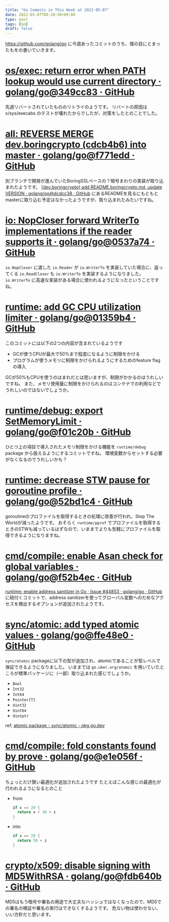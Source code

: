 ```yaml
---
title: "Go Commits in This Week at 2022-05-07"
date: 2022-05-07T08:10:50+09:00
type: post
tags: [Go]
draft: false
---
```

<https://github.com/golang/go> に今週あったコミットのうち、僕の目にとまったもをの書いていきます。

# [os/exec: return error when PATH lookup would use current directory · golang/go@349cc83 · GitHub](https://github.com/golang/go/commit/349cc83389f71c459b7820b0deecdf81221ba46c)
先週リバートされていたもののリトライのようです。
リバートの原因は x/sys/execabs のテストが壊れたからでしたが、対策をしたとのことでした。

# [all: REVERSE MERGE dev.boringcrypto (cdcb4b6) into master · golang/go@f771edd · GitHub](https://github.com/golang/go/commit/f771edd7f92a47c276d65fbd9619e16a786c6746)
別ブランチで開発が進んでいたBoringSSLベースの？暗号まわりの実装が取り込まれたようです。
[\[dev.boringcrypto\] add README.boringcrypto.md, update VERSION · golang/go@dcdcc38 · GitHub](https://github.com/golang/go/commit/dcdcc3844046af0182cd3a94c7bb78c99908020e) にあるREADMEを見るにもともとmasterに取り込む予定はなかったようですが、取り込まれたみたいですね。

# [io: NopCloser forward WriterTo implementations if the reader supports it · golang/go@0537a74 · GitHub](https://github.com/golang/go/commit/0537a74b76fcab1398da6699c3ff7411fef8fbe7)
`io.NopCloser` に渡した `io.Reader` が `io.WriterTo` を実装していた場合に、返ってくる `io.ReadCloser` も `io.WriterTo` を実装するようになりました。
`io.WriterTo` に高速な実装がある場合に使われるようになったということですね。

# [runtime: add GC CPU utilization limiter · golang/go@01359b4 · GitHub](https://github.com/golang/go/commit/01359b46815e63307077dfa03972f40d2e0d94fe)
このコミットには以下の2つの内容が含まれているようです

* GCが使うCPUが最大で50%まで程度になるように制限をかける
* プログラムが使うメモリに制限をかけられるようにするためのfeature flagの導入

GCが50%もCPUを使うのはまれだとは思いますが、制限がかかるのはうれしいですね。
また、メモリ使用量に制限をかけられるのはコンテナでの利用などでうれしいのではないでしょうか。

# [runtime/debug: export SetMemoryLimit · golang/go@f01c20b · GitHub](https://github.com/golang/go/commit/f01c20bf2ba889e5c9e3565175cc4276f9c11516)
ひとつ上の項目で導入されたメモリ制限をかける機能を `runtime/debug` package から扱えるようにするコミットですね。
環境変数からセットする必要がなくなるのでうれしいかも？

# [runtime: decrease STW pause for goroutine profile · golang/go@52bd1c4 · GitHub](https://github.com/golang/go/commit/52bd1c4d6cc691aa60c71513695dba03062deb59)
goroutineのプロファイルを取得するときの処理に改善が行われ、Stop The Worldが減ったようです。
おそらく `runtime/pprof` でプロファイルを取得するときのSTWも減っているはずなので、いままでよりも気軽にプロファイルを取得できるようになりますね。

# [cmd/compile: enable Asan check for global variables · golang/go@f52b4ec · GitHub](https://github.com/golang/go/commit/f52b4ec63d6ce5c4eb9edcb81c3a0661e6f53da0)
[runtime: enable address sanitizer in Go · Issue #44853 · golang/go · GitHub](https://github.com/golang/go/issues/44853) に紐付くコミットで、address sanitizerを使ってグローバル変数へのだめなアクセスを検出するオプションが追加されたようです。

# [sync/atomic: add typed atomic values · golang/go@ffe48e0 · GitHub](https://github.com/golang/go/commit/ffe48e00adf3078944015186819a1ed5c6aa8bec)
`sync/atomic` packageに以下の型が追加され、atomicであることが型レベルで保証できるようになりました。
いままでは `go.uber.org/atomic` を用いていたところが標準パッケージに（一部）取り込まれた感じでしょうか。

* `Bool`
* `Int32`
* `Int64`
* `Pointer[T]`
* `Uint32`
* `Uint64`
* `Uintptr`

ref; [atomic package - sync/atomic - pkg.go.dev](https://pkg.go.dev/sync/atomic@master)

# [cmd/compile: fold constants found by prove · golang/go@e1e056f · GitHub](https://github.com/golang/go/commit/e1e056fa6a2f788a15e17d55b7953712053fd760)
ちょっとだけ賢い最適化が追加されたようです
たとえばこんな感じの最適化が行われるようになるとのこと

* from
  ```go
  if x == 20 {
    return x + 30 + z
  }
  ```
* into 
  ```go
  if x == 20 {
    return 50 + z
  }
  ```

# [crypto/x509: disable signing with MD5WithRSA · golang/go@fdb640b · GitHub](https://github.com/golang/go/commit/fdb640b7a1324c2a4fc579389c4bc287ea90f1db)
MD5はもう暗号や署名の用途で大丈夫なハッシュではなくなったので、MD5での署名の検証や署名の実行はできなくするようです。
危ない物は使わせない、いい方針だと思います。
